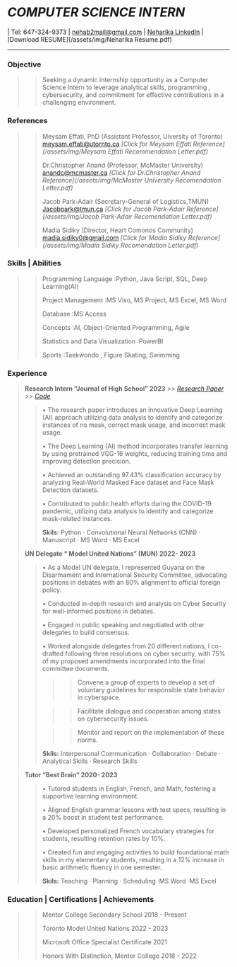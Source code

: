 # _COMPUTER SCIENCE INTERN_
| Tel: 647-324-9373 | nehab2mail@gmail.com | [Neharika LinkedIn](https://www.linkedin.com/in/neharika-boddakayala-99937b284/) | [Download RESUME](/assets/img/Neharika Resume.pdf)

---
### Objective
>> Seeking a dynamic internship opportunity as a Computer Science Intern to leverage analytical skills,
programming , cybersecurity, and commitment for effective contributions in a challenging environment.

### References
 >>  Meysam Effati, PhD (Assistant Professor, Uiversity of Toronto) meysam.effati@utornto.ca
 >> *[Click for Meysam Effati Reference](/assets/img/Meysam Effati Recommendation Letter.pdf)*
> >      
 >>  Dr.Christopher Anand (Professor, McMaster University) anandc@mcmaster.ca
 >> *[Click for Dr.Christopher Anand Reference](/assets/img/McMaster University Recomendation Letter.pdf)*
> >  
 >>  Jacob Park-Adair  (Secretary-General of Logistics,TMUN) Jacobpark@tmun.ca
 >> *[Click for Jacob Park-Adair Reference](/assets/img/Jacob Park-Adair Recomendation Letter.pdf)*
> >  
 >>  Madia Sidiky (Director, Heart Comonos Community) madia.sidiky0@gmail.com
 >> *[Click for Madia Sidiky Reference](/assets/img/Madia Sidiky Recomendation Letter.pdf)*

### Skills | Abilities
 >>  Programming Language  :Python, Java Script, SQL, Deep Learning(AI)
> > 
 >>  Project Management  :MS Viso, MS Project, MS Excel, MS Word
> > 
 >>  Database  :MS Access
> > 
 >>  Concepts  :AI, Object-Oriented Programming, Agile
> > 
 >>  Statistics and Data Visualization  :PowerBI
> > 
 >>  Sports  :Taekwondo , Figure Skating, Swimming  

### Experience
> **Research Intern  “Journal of High School”              2023**  >> *[Research Paper](/assets/img/Transfer-learning-approach-for-mask-detection-by-using-extended-vgg16.pdf)* >> *[Code](https://github.com/nehab2mail/AI-Deep-Learning-for-Accurate-COVID-19-Face-Mask-Detection)*
   >> •	The research paper introduces an innovative Deep Learning (AI) approach utilizing data analysis 
        to identify and categorize instances of no mask, correct mask usage, and incorrect mask usage.
>   > 
  >>  •	The Deep Learning (AI) method incorporates transfer learning by using pretrained VGG-16 weights, reducing training time and improving detection precision.
>   > 
  >>  •	Achieved an outstanding 97.43% classification accuracy by analyzing Real-World Masked Face dataset and Face Mask Detection datasets.
>   > 
  >>  •	Contributed to public health efforts during the COVID-19 pandemic, utilizing data analysis to  identify and categorize mask-related instances.
> >    >
> >    __Skils:__ Python · Convolutional Neural Networks (CNN) · Manuscript · MS Word · MS Excel
>   >
>   > 
> **UN Delegate   “ Model United Nations”  (MUN)              2022- 2023**
> 
 >>  •	As a Model UN delegate, I represented Guyana on the Disarmament and International Security Committee, advocating positions in debates with an 80% alignment to official foreign policy.
> >  
 >>  •	Conducted in-depth research and analysis on Cyber Security for well-informed positions in debates.
> > 
 >>  •	Engaged in public speaking and negotiated with other delegates to build consensus.
> > 
 >>  •		Worked alongside delegates from 20 different nations, I co-drafted following three resolutions on cyber security, with 75% of my proposed amendments incorporated into the final committee documents.
  > > > >Convene a group of experts to develop a set of voluntary guidelines for responsible state behavior in  cyberspace.
> >    
  > > > >Facilitate dialogue and cooperation among states on cybersecurity issues.
> >    
  > > > >Monitor and report on the implementation of these norms.
> >    >
> >    __Skils:__ Interpersonal Communication · Collaboration · Debate · Analytical Skills · Research Skills
>   >
>   > 
> **Tutor   “Best Brain”                                  2020- 2023**
> 
 >>  •	Tutored students in English, French, and Math, fostering a supportive learning environment.
> > 
 >>  •	Aligned English grammar lessons with test specs, resulting in a 20% boost in student test performance.
> > 
 >>  •	Developed personalized French vocabulary strategies for students, resulting retention rates by 10%.
> > 
 >>  •	Created fun and engaging activities to build foundational math skills in my elementary students, resulting in a 12% increase in basic arithmetic fluency in one semester.
> >    >
> >    __Skils:__ Teaching · Planning · Scheduling ·MS Word ·MS Excel

### Education | Certifications | Achievements
 >>  Mentor College Secondary School                        2018 - Present
> > 
 >>  Toronto Model United Nations                           2022 - 2023
> > 
 >>  Microsoft Office Specialist Certificate                2021
> > 
 >>  Honors With Distinction, Mentor College                2018 - 2022    



